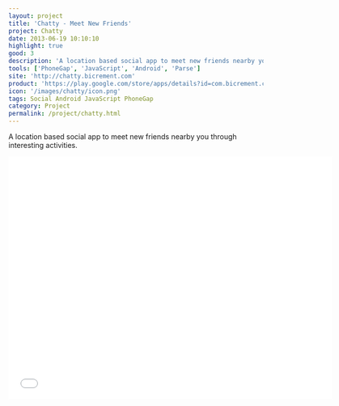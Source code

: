 ```yaml
---
layout: project
title: 'Chatty - Meet New Friends'
project: Chatty
date: 2013-06-19 10:10:10
highlight: true
good: 3
description: 'A location based social app to meet new friends nearby you through interesting activities.'
tools: ['PhoneGap', 'JavaScript', 'Android', 'Parse']
site: 'http://chatty.bicrement.com'
product: 'https://play.google.com/store/apps/details?id=com.bicrement.chatty'
icon: '/images/chatty/icon.png'
tags: Social Android JavaScript PhoneGap
category: Project
permalink: /project/chatty.html
---
```


A location based social app to meet new friends nearby you through interesting activities.

<iframe width="640" height="480" src="//www.youtube.com/embed/5Xq1C6zw61Y" frameborder="0">chatty</iframe>
